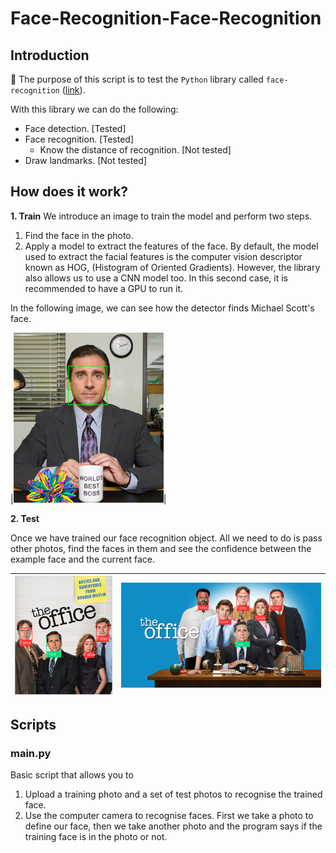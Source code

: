 # Face-Recognition-Face-Recognition

## Introduction

:dart: The purpose of this script is to test the `Python` library called `face-recognition` ([link](https://face-recognition.readthedocs.io/en/latest/face_recognition.html)).

With this library we can do the following:
* Face detection. [Tested]
* Face recognition. [Tested]
  * Know the distance of recognition. [Not tested]
* Draw landmarks. [Not tested]

## How does it work?

**1. Train**
We introduce an image to train the model and perform two steps.
1. Find the face in the photo.
2. Apply a model to extract the features of the face. By default, the model used to extract the facial features is the computer vision descriptor known as HOG, (Histogram of Oriented Gradients). However, the library also allows us to use a CNN model too. In this second case, it is recommended to have a GPU to run it.

In the following image, we can see how the detector finds Michael Scott's face.

|![Training photo](https://github.com/mmr689/Face-Recognition-Face-Recognition/blob/main/results/train.png)|

**2. Test**

Once we have trained our face recognition object. All we need to do is pass other photos, find the faces in them and see the confidence between the example face and the current face.

| ![Test 1 photo](https://github.com/mmr689/Face-Recognition-Face-Recognition/blob/main/results/test1.png) | ![Test 2 photo](https://github.com/mmr689/Face-Recognition-Face-Recognition/blob/main/results/test2.png) |
| --- | --- |

## Scripts

### main.py

Basic script that allows you to

1. Upload a training photo and a set of test photos to recognise the trained face.
2. Use the computer camera to recognise faces. First we take a photo to define our face, then we take another photo and the program says if the training face is in the photo or not.
